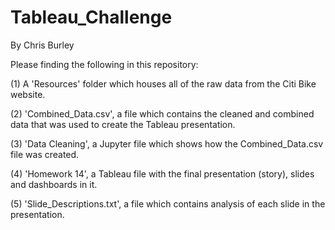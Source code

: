 # Tableau_Challenge

By Chris Burley

Please finding the following in this repository:

(1) A 'Resources' folder which houses all of the raw data from the Citi Bike website.

(2) 'Combined_Data.csv', a file which contains the cleaned and combined data that was used to create the Tableau presentation.

(3) 'Data Cleaning', a Jupyter file which shows how the Combined_Data.csv file was created.

(4) 'Homework 14', a Tableau file with the final presentation (story), slides and dashboards in it.

(5) 'Slide_Descriptions.txt', a file which contains analysis of each slide in the presentation.